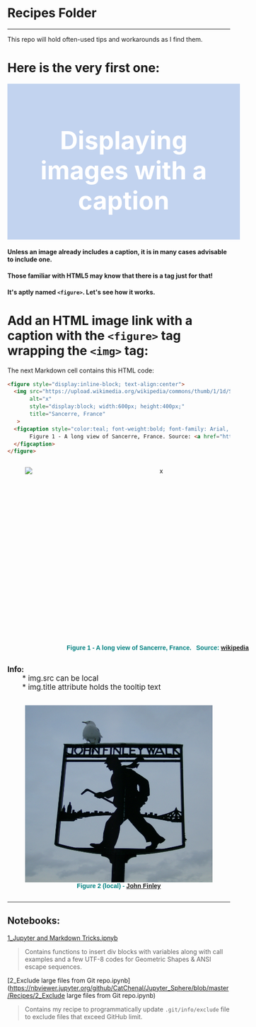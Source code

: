 # Recipes Folder
***

This repo will hold often-used tips and workarounds as I find them.

# Here is the very first one:
<div style="text-align:center;background:#c2d3ef;padding:16px;color:#ffffff;font-size:2em;width:98%"><h1>Displaying images with a caption</h1></div>

#### Unless an image already includes a caption, it is in many cases advisable to include one. 
#### Those familiar with HTML5 may know that there is a tag just for that!  

#### It's aptly named `<figure>`. Let's see how it works.

# Add an HTML image link with a caption with the `<figure>` tag wrapping the `<img>` tag:   
The next Markdown cell contains this HTML code:
```html
<figure style="display:inline-block; text-align:center">
  <img src="https://upload.wikimedia.org/wikipedia/commons/thumb/1/1d/Sancerre_france.jpg/405px-Sancerre_france.jpg" 
       alt="x"
       style="display:block; width:600px; height:400px;"
       title="Sancerre, France"
   >
  <figcaption style="color:teal; font-weight:bold; font-family: Arial, Helvetica, sans-serif;">
       Figure 1 - A long view of Sancerre, France. Source: <a href="https://en.wikipedia.org/wiki/Sancerre">wikipedia</a>
  </figcaption>
</figure>
```

<figure style="display:inline-block; text-align:center">
  <img src="https://upload.wikimedia.org/wikipedia/commons/thumb/1/1d/Sancerre_france.jpg/405px-Sancerre_france.jpg" 
       alt="x"
       style="display:block; width:600px; height:400px;"
       title="Sancerre, France">
  <figcaption style="color:teal; font-weight:bold; font-family: Arial, Helvetica, sans-serif;">
             Figure 1 - A long view of Sancerre, France. &ensp;Source: <a href="https://en.wikipedia.org/wiki/Sancerre">wikipedia</a>
  </figcaption>
</figure>

<div class="alert alert-info"><p style="font-size:1.2em"><b>Info: </b><br>&emsp;&emsp;* img.src can be local<br>&emsp;&emsp;* img.title attribute holds the tooltip text</p></div>

<figure style="display:inline-block; text-align:center">
  <img src="Finley.JPG" 
       alt="x"
       style="display:block; width:600px; height:400px;"
       title="John Finley Walk">
  <figcaption style="color:teal; font-weight:bold; font-family: Arial, Helvetica, sans-serif;">
             Figure 2 (local) - <a href="https://en.wikipedia.org/wiki/John_Huston_Finley">John Finley</a>
  </figcaption>
</figure>

***
## Notebooks:
[1_Jupyter and Markdown Tricks.ipnyb](https://nbviewer.jupyter.org/github/CatChenal/Jupyter_Sphere/blob/master/Recipes/1_Jupyter_and_Markdown_Tricks.ipynb)
> Contains functions to insert div blocks with variables along with call examples and a few UTF-8 codes for Geometric Shapes & ANSI escape sequences.

[2_Exclude large files from Git repo.ipynb](https://nbviewer.jupyter.org/github/CatChenal/Jupyter_Sphere/blob/master/Recipes/2_Exclude large files from Git repo.ipynb)
> Contains my recipe to programmatically update `.git/info/exclude` file to exclude files that exceed GitHub limit.